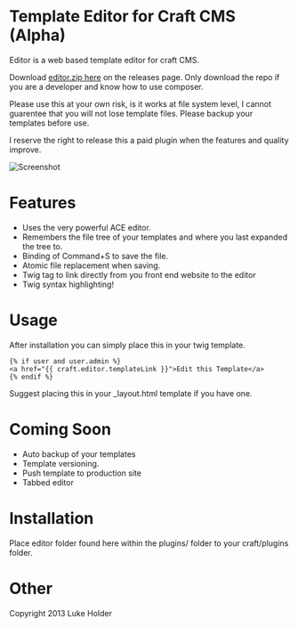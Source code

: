 # Template Editor for Craft CMS (Alpha)

Editor is a web based template editor for craft CMS.

Download [editor.zip here](https://github.com/lukeholder/craft-editor/releases/tag/1.0) on the releases page.
Only download the repo if you are a developer and know how to use composer.

Please use this at your own risk, is it works at file system level, I cannot
guarentee that you will not lose template files. Please backup your templates
before use.

I reserve the right to release this a paid plugin when the features and quality
improve.

![Screenshot](http://d.pr/i/26TW+ "Editor Screenshot")

# Features

* Uses the very powerful ACE editor.
* Remembers the file tree of your templates and where you last expanded the tree to.
* Binding of Command+S to save the file.
* Atomic file replacement when saving.
* Twig tag to link directly from you front end website to the editor
* Twig syntax highlighting!

# Usage

After installation you can simply place this in your twig template.

```
{% if user and user.admin %}
<a href="{{ craft.editor.templateLink }}">Edit this Template</a>
{% endif %}
```
Suggest placing this in your _layout.html template if you have one.

# Coming Soon

* Auto backup of your templates
* Template versioning.
* Push template to production site
* Tabbed editor

# Installation

Place editor folder found here within the plugins/ folder to your craft/plugins
folder.

# Other

Copyright 2013 Luke Holder
